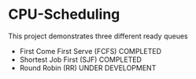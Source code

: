 # CPU-Scheduling
This project demonstrates three different ready queues

- First Come First Serve (FCFS)                   COMPLETED
- Shortest Job First (SJF)                        COMPLETED
- Round Robin (RR)                                UNDER DEVELOPMENT
